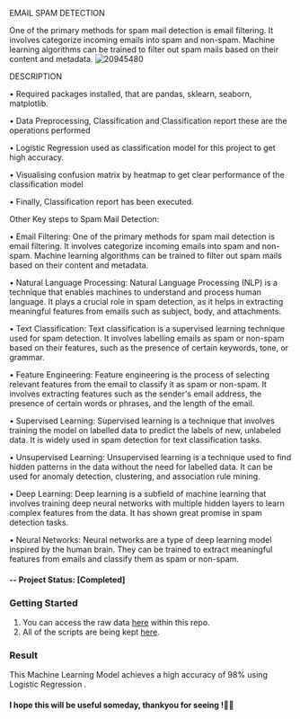 EMAIL SPAM DETECTION

One of the primary methods for spam mail detection is email filtering. It involves categorize incoming emails into spam and non-spam. Machine learning algorithms can be trained to filter out spam mails based on their content and metadata.
![20945480](https://user-images.githubusercontent.com/118047264/226919729-d56fbf6c-ce33-41cb-b2ae-dad1141238e7.jpg)


DESCRIPTION

• Required packages installed, that are pandas, sklearn, seaborn, matplotlib.

• Data Preprocessing, Classification and Classification report these are the operations performed

• Logistic Regression used as classification model for this project to get high accuracy.

• Visualising confusion matrix by heatmap to get clear performance of the classification model

• Finally, Classification report has been executed.

Other Key steps to Spam Mail Detection:

• Email Filtering: One of the primary methods for spam mail detection is email filtering. It involves categorize incoming emails into spam and non-spam. Machine learning algorithms can be trained to filter out spam mails based on their content and metadata.

• Natural Language Processing: Natural Language Processing (NLP) is a technique that enables machines to understand and process human language. It plays a crucial role in spam detection, as it helps in extracting meaningful features from emails such as subject, body, and attachments.

• Text Classification: Text classification is a supervised learning technique used for spam detection. It involves labelling emails as spam or non-spam based on their features, such as the presence of certain keywords, tone, or grammar.

• Feature Engineering: Feature engineering is the process of selecting relevant features from the email to classify it as spam or non-spam. It involves extracting features such as the sender's email address, the presence of certain words or phrases, and the length of the email.

• Supervised Learning: Supervised learning is a technique that involves training the model on labelled data to predict the labels of new, unlabeled data. It is widely used in spam detection for text classification tasks. 

• Unsupervised Learning: Unsupervised learning is a technique used to find hidden patterns in the data without the need for labelled data. It can be used for anomaly detection, clustering, and association rule mining.

• Deep Learning: Deep learning is a subfield of machine learning that involves training deep neural networks with multiple hidden layers to learn complex features from the data. It has shown great promise in spam detection tasks.

• Neural Networks: Neural networks are a type of deep learning model inspired by the human brain. They can be trained to extract meaningful features from emails and classify them as spam or non-spam.

#### -- Project Status: [Completed]

### Getting Started
1. You can access the raw data [here](https://github.com/ab-aruneswaran/Email_Spam_Detection/blob/main/dataset/spam.csv) within this repo.
2. All of the scripts are being kept [here](https://github.com/ab-aruneswaran/Email_Spam_Detection/blob/main/Email_Spam_Detection.ipynb).


### Result 

 This Machine Learning Model achieves a high accuracy of 98% using Logistic Regression .
#### I hope this will be useful someday, thankyou for seeing !✌🏻
